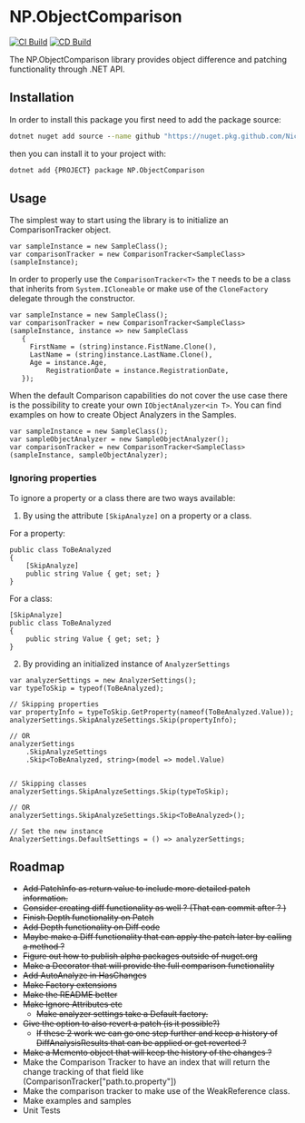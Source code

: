# NP.ObjectComparison
[![CI Build](https://github.com/NickPolyder/NP.ObjectComparison/actions/workflows/CI.yml/badge.svg)](https://github.com/NickPolyder/NP.ObjectComparison/actions/workflows/CI.yml)
[![CD Build](https://github.com/NickPolyder/NP.ObjectComparison/actions/workflows/CD.yml/badge.svg)](https://github.com/NickPolyder/NP.ObjectComparison/actions/workflows/CD.yml)

The NP.ObjectComparison library provides object difference and patching functionality through .NET API.

## Installation

In order to install this package you first need to add the package source:

```cmd
dotnet nuget add source --name github "https://nuget.pkg.github.com/NickPolyder/index.json"
```

then you can install it to your project with:

```cmd
dotnet add {PROJECT} package NP.ObjectComparison
```

## Usage

The simplest way to start using the library is to initialize an ComparisonTracker object.

```CSharp
var sampleInstance = new SampleClass();
var comparisonTracker = new ComparisonTracker<SampleClass>(sampleInstance);
```

In order to properly use the `ComparisonTracker<T>` the `T` needs to be a class that inherits from `System.ICloneable` or make use of the `CloneFactory` delegate through the constructor.

```CSharp
var sampleInstance = new SampleClass();
var comparisonTracker = new ComparisonTracker<SampleClass>(sampleInstance, instance => new SampleClass
   {
	 FirstName = (string)instance.FistName.Clone(),
	 LastName = (string)instance.LastName.Clone(),
	 Age = instance.Age, 
		 RegistrationDate = instance.RegistrationDate,		
   });
```

When the default Comparison capabilities do not cover the use case there is the possibility to create your own 
`IObjectAnalyzer<in T>`. You can find examples on how to create Object Analyzers in the Samples.


```CSharp
var sampleInstance = new SampleClass();
var sampleObjectAnalyzer = new SampleObjectAnalyzer();
var comparisonTracker = new ComparisonTracker<SampleClass>(sampleInstance, sampleObjectAnalyzer);
```

### Ignoring properties

To ignore a property or a class there are two ways available:

1. By using the attribute `[SkipAnalyze]` on a property or a class.

For a property:

```CSharp
public class ToBeAnalyzed
{
	[SkipAnalyze]
	public string Value { get; set; }
}
```


For a class:

```CSharp
[SkipAnalyze]
public class ToBeAnalyzed
{	
	public string Value { get; set; }
}
```


2. By providing an initialized instance of `AnalyzerSettings`

```CSharp
var analyzerSettings = new AnalyzerSettings();
var typeToSkip = typeof(ToBeAnalyzed);

// Skipping properties
var propertyInfo = typeToSkip.GetProperty(nameof(ToBeAnalyzed.Value));
analyzerSettings.SkipAnalyzeSettings.Skip(propertyInfo);

// OR
analyzerSettings
	.SkipAnalyzeSettings
	.Skip<ToBeAnalyzed, string>(model => model.Value)


// Skipping classes
analyzerSettings.SkipAnalyzeSettings.Skip(typeToSkip);

// OR
analyzerSettings.SkipAnalyzeSettings.Skip<ToBeAnalyzed>();

// Set the new instance
AnalyzerSettings.DefaultSettings = () => analyzerSettings;

```

## Roadmap

- ~~Add PatchInfo as return value to include more detailed patch information.~~
- ~~Consider creating diff functionality as well ? (That can commit after ? )~~
- ~~Finish Depth functionality on Patch~~
- ~~Add Depth functionality on Diff code~~
- ~~Maybe make a Diff functionality that can apply the patch later by calling a method ?~~ 
- ~~Figure out how to publish alpha packages outside of nuget.org~~
- ~~Make a Decorator that will provide the full comparison functionality~~
- ~~Add AutoAnalyze in HasChanges~~
- ~~Make Factory extensions~~
- ~~Make the README better~~
- ~~Make Ignore Attributes etc~~
	- ~~Make analyzer settings take a Default factory.~~
-  ~~Give the option to also revert a patch (is it possible?)~~
   - ~~If these 2 work we can go one step further and keep a history of DiffAnalysisResults that can be applied or get reverted ?~~
- ~~Make a Memento object that will keep the history of the changes ?~~
- Make the Comparison Tracker to have an index that will return the change tracking of that field like (ComparisonTracker["path.to.property"]) 
- Make the comparison tracker to make use of the WeakReference class.
- Make examples and samples 
- Unit Tests
